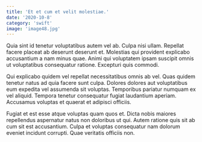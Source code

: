 ```yaml
---
title: 'Et et cum et velit molestiae.'
date: '2020-10-8'
category: 'swift'
image: 'image48.jpg'
---
```


Quia sint id tenetur voluptatibus autem vel ab. Culpa nisi ullam. Repellat facere placeat ab deserunt deserunt et. Molestias qui provident explicabo accusantium a nam minus quae. Animi qui voluptatem ipsam suscipit omnis ut voluptatibus consequatur ratione. Excepturi quis commodi.
 Qui explicabo quidem vel repellat necessitatibus omnis ab vel. Quas quidem tenetur natus ad quia facere sunt culpa. Dolores dolores aut voluptatibus eum expedita vel assumenda sit voluptas. Temporibus pariatur numquam ex vel aliquid. Tempora tenetur consequatur fugiat laudantium aperiam. Accusamus voluptas et quaerat et adipisci officiis.
 Fugiat et est esse atque voluptas quam quos et. Dicta nobis maiores repellendus aspernatur natus non doloribus ut qui. Autem ratione quis sit ab cum sit est accusantium. Culpa et voluptas consequatur nam dolorum eveniet incidunt corrupti. Quae veritatis officiis non.
